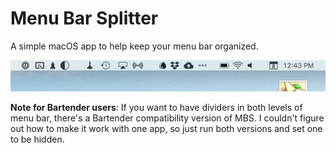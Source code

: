 # Menu Bar Splitter

A simple macOS app to help keep your menu bar organized.

![Screenshot](/img/sc.png)

**Note for Bartender users**: If you want to have dividers in both levels of menu bar, there's a Bartender compatibility version of MBS. I couldn't figure out how to make it work with one app, so just run both versions and set one to be hidden.
